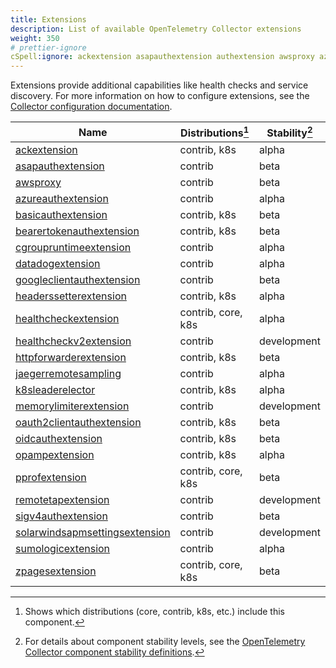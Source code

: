 ```yaml
---
title: Extensions
description: List of available OpenTelemetry Collector extensions
weight: 350
# prettier-ignore
cSpell:ignore: ackextension asapauthextension authextension awsproxy azureauthextension basicauthextension bearertokenauthextension cgroupruntimeextension clientauthextension datadogextension googleclientauthextension headerssetterextension healthcheckextension healthcheckv httpforwarderextension jaegerremotesampling memorylimiterextension oidcauthextension opampextension pprofextension remotetapextension sigv sleaderelector solarwindsapmsettingsextension sumologicextension xextension zpagesextension
---
```


Extensions provide additional capabilities like health checks and service
discovery. For more information on how to configure extensions, see the
[Collector configuration documentation](/docs/collector/configuration/#extensions).

<!-- BEGIN GENERATED: extension-table -->

| Name                                                                                                                                                   | Distributions[^1]  | Stability[^2] |
| ------------------------------------------------------------------------------------------------------------------------------------------------------ | ------------------ | ------------- |
| [ackextension](https://github.com/open-telemetry/opentelemetry-collector-contrib/tree/main/extension/ackextension)                                     | contrib, k8s       | alpha         |
| [asapauthextension](https://github.com/open-telemetry/opentelemetry-collector-contrib/tree/main/extension/asapauthextension)                           | contrib            | beta          |
| [awsproxy](https://github.com/open-telemetry/opentelemetry-collector-contrib/tree/main/extension/awsproxy)                                             | contrib            | beta          |
| [azureauthextension](https://github.com/open-telemetry/opentelemetry-collector-contrib/tree/main/extension/azureauthextension)                         | contrib            | alpha         |
| [basicauthextension](https://github.com/open-telemetry/opentelemetry-collector-contrib/tree/main/extension/basicauthextension)                         | contrib, k8s       | beta          |
| [bearertokenauthextension](https://github.com/open-telemetry/opentelemetry-collector-contrib/tree/main/extension/bearertokenauthextension)             | contrib, k8s       | beta          |
| [cgroupruntimeextension](https://github.com/open-telemetry/opentelemetry-collector-contrib/tree/main/extension/cgroupruntimeextension)                 | contrib            | alpha         |
| [datadogextension](https://github.com/open-telemetry/opentelemetry-collector-contrib/tree/main/extension/datadogextension)                             | contrib            | alpha         |
| [googleclientauthextension](https://github.com/open-telemetry/opentelemetry-collector-contrib/tree/main/extension/googleclientauthextension)           | contrib            | beta          |
| [headerssetterextension](https://github.com/open-telemetry/opentelemetry-collector-contrib/tree/main/extension/headerssetterextension)                 | contrib, k8s       | alpha         |
| [healthcheckextension](https://github.com/open-telemetry/opentelemetry-collector-contrib/tree/main/extension/healthcheckextension)                     | contrib, core, k8s | alpha         |
| [healthcheckv2extension](https://github.com/open-telemetry/opentelemetry-collector-contrib/tree/main/extension/healthcheckv2extension)                 | contrib            | development   |
| [httpforwarderextension](https://github.com/open-telemetry/opentelemetry-collector-contrib/tree/main/extension/httpforwarderextension)                 | contrib, k8s       | beta          |
| [jaegerremotesampling](https://github.com/open-telemetry/opentelemetry-collector-contrib/tree/main/extension/jaegerremotesampling)                     | contrib            | alpha         |
| [k8sleaderelector](https://github.com/open-telemetry/opentelemetry-collector-contrib/tree/main/extension/k8sleaderelector)                             | contrib, k8s       | alpha         |
| [memorylimiterextension](https://github.com/open-telemetry/opentelemetry-collector/tree/main/extension/memorylimiterextension)                         | contrib            | development   |
| [oauth2clientauthextension](https://github.com/open-telemetry/opentelemetry-collector-contrib/tree/main/extension/oauth2clientauthextension)           | contrib, k8s       | beta          |
| [oidcauthextension](https://github.com/open-telemetry/opentelemetry-collector-contrib/tree/main/extension/oidcauthextension)                           | contrib, k8s       | beta          |
| [opampextension](https://github.com/open-telemetry/opentelemetry-collector-contrib/tree/main/extension/opampextension)                                 | contrib, k8s       | alpha         |
| [pprofextension](https://github.com/open-telemetry/opentelemetry-collector-contrib/tree/main/extension/pprofextension)                                 | contrib, core, k8s | beta          |
| [remotetapextension](https://github.com/open-telemetry/opentelemetry-collector-contrib/tree/main/extension/remotetapextension)                         | contrib            | development   |
| [sigv4authextension](https://github.com/open-telemetry/opentelemetry-collector-contrib/tree/main/extension/sigv4authextension)                         | contrib            | beta          |
| [solarwindsapmsettingsextension](https://github.com/open-telemetry/opentelemetry-collector-contrib/tree/main/extension/solarwindsapmsettingsextension) | contrib            | development   |
| [sumologicextension](https://github.com/open-telemetry/opentelemetry-collector-contrib/tree/main/extension/sumologicextension)                         | contrib            | alpha         |
| [zpagesextension](https://github.com/open-telemetry/opentelemetry-collector/tree/main/extension/zpagesextension)                                       | contrib, core, k8s | beta          |

[^1]:
    Shows which distributions (core, contrib, k8s, etc.) include this component.

[^2]:
    For details about component stability levels, see the
    [OpenTelemetry Collector component stability definitions](https://github.com/open-telemetry/opentelemetry-collector/blob/main/docs/component-stability.md).

<!-- END GENERATED: extension-table -->
